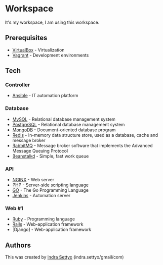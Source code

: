 # Workspace
It's my workspace, I am using this workspace.

## Prerequisites
* [VirtualBox] - Virtualization
* [Vagrant] - Development environments

## Tech
### Controller
* [Ansible] - IT automation platform
### Database
* [MySQL] - Relational database management system
* [PostgreSQL] - Relational database management system
* [MongoDB] - Document-oriented database program
* [Redis] - In-memory data structure store, used as a database, cache and message broker
* [RabbitMQ] - Message broker software that implements the Advanced Message Queuing Protocol
* [Beanstalkd] - Simple, fast work queue
### API
* [NGINX] - Web server
* [PHP] - Server-side scripting language
* [GO] - The Go Programming Language
* [Jenkins] - Automation server
### Web #1
* [Ruby] - Programming language
* [Rails] - Web-application framework
* [Django] - Web-application framework

## Authors
This was created by [Indra Settyo](https://github.com/idstto) (indra.settyo/gmail/com)

[//]: #

[VirtualBox]: <https://www.virtualbox.org>
[Vagrant]: <https://github.com/hashicorp/vagrant>
[Ansible]: <https://github.com/ansible/ansible>
[MySQL]: <https://github.com/ansible/ansible>
[PostgreSQL]: <https://www.postgresql.org/>
[MongoDB]: <https://www.mongodb.com/>
[Redis]: <https://redis.io/>
[RabbitMQ]: <https://www.rabbitmq.com/>
[Beanstalkd]: <http://kr.github.io/beanstalkd/>
[NGINX]: <https://www.nginx.com/>
[PHP]: <http://www.php.net/>
[GO]: <https://golang.org/>
[Jenkins]: <https://jenkins.io/>
[Ruby]: <https://www.ruby-lang.org/>
[Rails]: <https://github.com/rails/rails>

